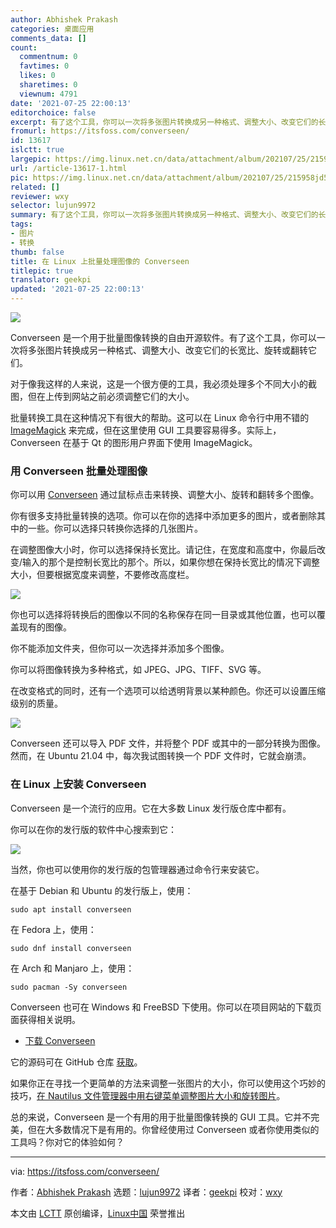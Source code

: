 ```yaml
---
author: Abhishek Prakash
categories: 桌面应用
comments_data: []
count:
  commentnum: 0
  favtimes: 0
  likes: 0
  sharetimes: 0
  viewnum: 4791
date: '2021-07-25 22:00:13'
editorchoice: false
excerpt: 有了这个工具，你可以一次将多张图片转换成另一种格式、调整大小、改变它们的长宽比、旋转或翻转它们。
fromurl: https://itsfoss.com/converseen/
id: 13617
islctt: true
largepic: https://img.linux.net.cn/data/attachment/album/202107/25/215958jd5jl9q2jlzqvvg6.jpg
url: /article-13617-1.html
pic: https://img.linux.net.cn/data/attachment/album/202107/25/215958jd5jl9q2jlzqvvg6.jpg.thumb.jpg
related: []
reviewer: wxy
selector: lujun9972
summary: 有了这个工具，你可以一次将多张图片转换成另一种格式、调整大小、改变它们的长宽比、旋转或翻转它们。
tags:
- 图片
- 转换
thumb: false
title: 在 Linux 上批量处理图像的 Converseen
titlepic: true
translator: geekpi
updated: '2021-07-25 22:00:13'
---
```


![](https://img.linux.net.cn/data/attachment/album/202107/25/215958jd5jl9q2jlzqvvg6.jpg)


Converseen 是一个用于批量图像转换的自由开源软件。有了这个工具，你可以一次将多张图片转换成另一种格式、调整大小、改变它们的长宽比、旋转或翻转它们。


对于像我这样的人来说，这是一个很方便的工具，我必须处理多个不同大小的截图，但在上传到网站之前必须调整它们的大小。


批量转换工具在这种情况下有很大的帮助。这可以在 Linux 命令行中用不错的 [ImageMagick](https://imagemagick.org/index.php) 来完成，但在这里使用 GUI 工具要容易得多。实际上，Converseen 在基于 Qt 的图形用户界面下使用 ImageMagick。


### 用 Converseen 批量处理图像


你可以用 [Converseen](https://converseen.fasterland.net/) 通过鼠标点击来转换、调整大小、旋转和翻转多个图像。


你有很多支持批量转换的选项。你可以在你的选择中添加更多的图片，或者删除其中的一些。你可以选择只转换你选择的几张图片。


在调整图像大小时，你可以选择保持长宽比。请记住，在宽度和高度中，你最后改变/输入的那个是控制长宽比的那个。所以，如果你想在保持长宽比的情况下调整大小，但要根据宽度来调整，不要修改高度栏。


![](https://img.linux.net.cn/data/attachment/album/202107/25/220015huciozxizxlo6181.png)


你也可以选择将转换后的图像以不同的名称保存在同一目录或其他位置，也可以覆盖现有的图像。


你不能添加文件夹，但你可以一次选择并添加多个图像。


你可以将图像转换为多种格式，如 JPEG、JPG、TIFF、SVG 等。


在改变格式的同时，还有一个选项可以给透明背景以某种颜色。你还可以设置压缩级别的质量。


![](https://img.linux.net.cn/data/attachment/album/202107/25/220017ge4dten4gdcom4c4.png)


Converseen 还可以导入 PDF 文件，并将整个 PDF 或其中的一部分转换为图像。然而，在 Ubuntu 21.04 中，每次我试图转换一个 PDF 文件时，它就会崩溃。


### 在 Linux 上安装 Converseen


Converseen 是一个流行的应用。它在大多数 Linux 发行版仓库中都有。


你可以在你的发行版的软件中心搜索到它：


![](https://img.linux.net.cn/data/attachment/album/202107/25/220018tx7s7srebbkls7rs.jpg)


当然，你也可以使用你的发行版的包管理器通过命令行来安装它。


在基于 Debian 和 Ubuntu 的发行版上，使用：



```
sudo apt install converseen

```

在 Fedora 上，使用：



```
sudo dnf install converseen

```

在 Arch 和 Manjaro 上，使用：



```
sudo pacman -Sy converseen

```

Converseen 也可在 Windows 和 FreeBSD 下使用。你可以在项目网站的下载页面获得相关说明。


* [下载 Converseen](https://converseen.fasterland.net/download/)


它的源码可在 GitHub 仓库 [获取](https://github.com/Faster3ck/Converseen)。


如果你正在寻找一个更简单的方法来调整一张图片的大小，你可以使用这个巧妙的技巧，[在 Nautilus 文件管理器中用右键菜单调整图片大小和旋转图片](https://itsfoss.com/resize-images-with-right-click/)。


总的来说，Converseen 是一个有用的用于批量图像转换的 GUI 工具。它并不完美，但在大多数情况下是有用的。你曾经使用过 Converseen 或者你使用类似的工具吗？你对它的体验如何？




---


via: <https://itsfoss.com/converseen/>


作者：[Abhishek Prakash](https://itsfoss.com/author/abhishek/) 选题：[lujun9972](https://github.com/lujun9972) 译者：[geekpi](https://github.com/geekpi) 校对：[wxy](https://github.com/wxy)


本文由 [LCTT](https://github.com/LCTT/TranslateProject) 原创编译，[Linux中国](https://linux.cn/) 荣誉推出